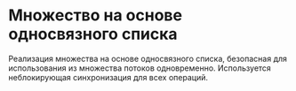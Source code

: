 # Множество на основе односвязного списка
Реализация множества на основе односвязного списка, безопасная для использования из множества потоков одновременно.
Используется неблокирующая синхронизация для всех операций.
